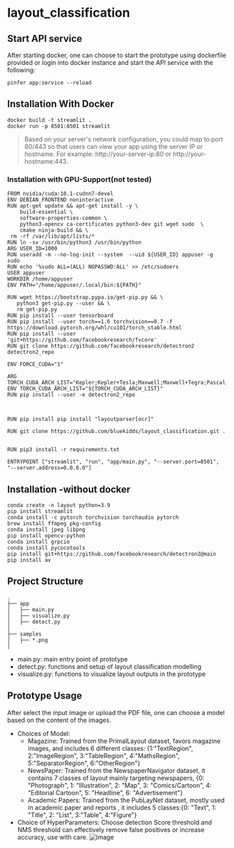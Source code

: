 # layout_classification

## Start API service

After starting docker, one can choose to start the prototype using dockerfile provided or login into docker instance and start the API service with the following:

```=sh
pinfer app:service --reload
```

## Installation With Docker

```=sh
docker build -t streamlit .
docker run -p 8501:8501 streamlit
```
> Based on your server's network configuration, you could map to port 80/443 so that users can view your app using the server IP or hostname. For example: http://your-server-ip:80 or http://your-hostname:443.

### Installation with GPU-Support(not tested)
```=sh
FROM nvidia/cuda:10.1-cudnn7-devel
ENV DEBIAN_FRONTEND noninteractive
RUN apt-get update && apt-get install -y \
    build-essential \
    software-properties-common \
    python3-opencv ca-certificates python3-dev git wget sudo  \
    cmake ninja-build && \
 rm -rf /var/lib/apt/lists/*
RUN ln -sv /usr/bin/python3 /usr/bin/python
ARG USER_ID=1000
RUN useradd -m --no-log-init --system  --uid ${USER_ID} appuser -g sudo
RUN echo '%sudo ALL=(ALL) NOPASSWD:ALL' >> /etc/sudoers
USER appuser
WORKDIR /home/appuser
ENV PATH="/home/appuser/.local/bin:${PATH}"

RUN wget https://bootstrap.pypa.io/get-pip.py && \
   python3 get-pip.py --user && \
   rm get-pip.py
RUN pip install --user tensorboard
RUN pip install --user torch==1.6 torchvision==0.7 -f https://download.pytorch.org/whl/cu101/torch_stable.html
RUN pip install --user 'git+https://github.com/facebookresearch/fvcore'
RUN git clone https://github.com/facebookresearch/detectron2 detectron2_repo

ENV FORCE_CUDA="1"

ARG TORCH_CUDA_ARCH_LIST="Kepler;Kepler+Tesla;Maxwell;Maxwell+Tegra;Pascal;Volta;Turing"
ENV TORCH_CUDA_ARCH_LIST="${TORCH_CUDA_ARCH_LIST}"
RUN pip install --user -e detectron2_repo



RUN pip install pip install "layoutparser[ocr]"

RUN git clone https://github.com/bluekidds/layout_classification.git .


RUN pip3 install -r requirements.txt

ENTRYPOINT ["streamlit", "run", "app/main.py", "--server.port=8501", "--server.address=0.0.0.0"]
```

## Installation -without docker

```=sh
conda create -n layout python=3.9
pip install streamlit
conda install -c pytorch torchvision torchaudio pytorch
brew install ffmpeg pkg-config
conda install jpeg libpng
pip install opencv-python
conda install grpcio
conda install pycocotools
pip install git+https://github.com/facebookresearch/detectron2@main
pip install av
```

## Project Structure

    .
    ├── app
    │   ├── main.py
    │   ├── visualize.py
    │   ├── detect.py
    │
    ├── samples
    │   ├── *.png
    │

- main.py: main entry point of prototype
- detect.py: functions and setup of layout classification modelling
- visualize.py: functions to visualize layout outputs in the prototype

## Prototype Usage

After select the input image or upload the PDF file, one can choose a model based on the content of the images.

- Choices of Model:
    - Magazine: Trained from the PrimalLayout dataset, favors magazine
    images, and includes 6 different classes: {1:"TextRegion", 2:"ImageRegion", 3:"TableRegion", 4:"MathsRegion", 5:"SeparatorRegion", 6:"OtherRegion"}
    - NewsPaper: Trained from the NewspaperNavigator dataset, it contains 7 classes of layout mainly targeting newspapers,
    {0: "Photograph", 1: "Illustration", 2: "Map", 3: "Comics/Cartoon", 4: "Editorial Cartoon", 5: "Headline", 6: "Advertisement"}
    - Academic Papers: Trained from the PubLayNet dataset, mostly used in academic paper and reports
    , it includes 5 classes:{0: "Text", 1: "Title", 2: "List", 3:"Table", 4:"Figure"}
- Choice of HyperParameters:
Choose detection Score threshold and NMS threshold can effectively remove false positives or increase accuracy, use with care. 
 ![image](https://user-images.githubusercontent.com/358454/184547439-8c84735e-1293-4400-bd73-88109332b594.png)
    
